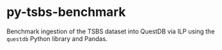 # py-tsbs-benchmark
Benchmark ingestion of the TSBS dataset into QuestDB via ILP using the `questdb` Python library and Pandas.
